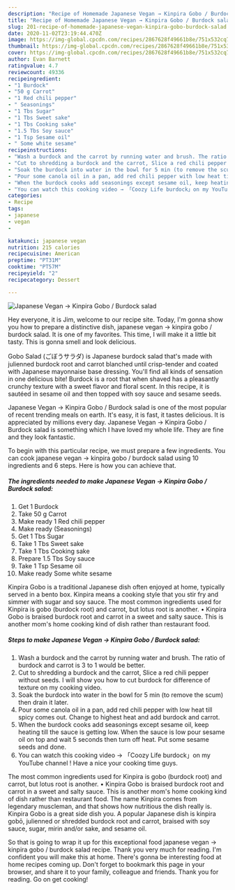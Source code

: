 ```yaml
---
description: "Recipe of Homemade Japanese Vegan → Kinpira Gobo / Burdock salad"
title: "Recipe of Homemade Japanese Vegan → Kinpira Gobo / Burdock salad"
slug: 201-recipe-of-homemade-japanese-vegan-kinpira-gobo-burdock-salad
date: 2020-11-02T23:19:44.470Z
image: https://img-global.cpcdn.com/recipes/2867628f49661b8e/751x532cq70/japanese-vegan-→-kinpira-gobo-burdock-salad-recipe-main-photo.jpg
thumbnail: https://img-global.cpcdn.com/recipes/2867628f49661b8e/751x532cq70/japanese-vegan-→-kinpira-gobo-burdock-salad-recipe-main-photo.jpg
cover: https://img-global.cpcdn.com/recipes/2867628f49661b8e/751x532cq70/japanese-vegan-→-kinpira-gobo-burdock-salad-recipe-main-photo.jpg
author: Evan Barnett
ratingvalue: 4.7
reviewcount: 49336
recipeingredient:
- "1 Burdock"
- "50 g Carrot"
- "1 Red chili pepper"
- " Seasonings"
- "1 Tbs Sugar"
- "1 Tbs Sweet sake"
- "1 Tbs Cooking sake"
- "1.5 Tbs Soy sauce"
- "1 Tsp Sesame oil"
- " Some white sesame"
recipeinstructions:
- "Wash a burdock and the carrot by running water and brush. The ratio of burdock and carrot is 3 to 1 would be better."
- "Cut to shredding a burdock and the carrot, Slice a red chili pepper without seeds. I will show you how to cut burdock for difference of texture on my cooking video."
- "Soak the burdock into water in the bowl for 5 min (to remove the scum) then drain it later."
- "Pour some canola oil in a pan, add red chili pepper with low heat till spicy comes out. Change to highest heat and add burdock and carrot."
- "When the burdock cooks add seasonings except sesame oil, keep heating till the sauce is getting low. When the sauce is low pour sesame oil on top and wait 5 seconds then turn off heat. Put some sesame seeds and done."
- "You can watch this cooking video → 「Coozy Life burdock」on my YouTube channel ! Have a nice your cooking time guys."
categories:
- Recipe
tags:
- japanese
- vegan
- 

katakunci: japanese vegan  
nutrition: 215 calories
recipecuisine: American
preptime: "PT31M"
cooktime: "PT57M"
recipeyield: "2"
recipecategory: Dessert

---
```



![Japanese Vegan → Kinpira Gobo / Burdock salad](https://img-global.cpcdn.com/recipes/2867628f49661b8e/751x532cq70/japanese-vegan-→-kinpira-gobo-burdock-salad-recipe-main-photo.jpg)

Hey everyone, it is Jim, welcome to our recipe site. Today, I'm gonna show you how to prepare a distinctive dish, japanese vegan → kinpira gobo / burdock salad. It is one of my favorites. This time, I will make it a little bit tasty. This is gonna smell and look delicious.

Gobo Salad (ごぼうサラダ) is Japanese burdock salad that&#39;s made with julienned burdock root and carrot blanched until crisp-tender and coated with Japanese mayonnaise base dressing. You&#39;ll find all kinds of sensation in one delicious bite! Burdock is a root that when shaved has a pleasantly crunchy texture with a sweet flavor and floral scent. In this recipe, it is sautéed in sesame oil and then topped with soy sauce and sesame seeds.

Japanese Vegan → Kinpira Gobo / Burdock salad is one of the most popular of recent trending meals on earth. It's easy, it is fast, it tastes delicious. It is appreciated by millions every day. Japanese Vegan → Kinpira Gobo / Burdock salad is something which I have loved my whole life. They are fine and they look fantastic.


To begin with this particular recipe, we must prepare a few ingredients. You can cook japanese vegan → kinpira gobo / burdock salad using 10 ingredients and 6 steps. Here is how you can achieve that.

<!--inarticleads1-->

##### The ingredients needed to make Japanese Vegan → Kinpira Gobo / Burdock salad:

1. Get 1 Burdock
1. Take 50 g Carrot
1. Make ready 1 Red chili pepper
1. Make ready  (Seasonings)
1. Get 1 Tbs Sugar
1. Take 1 Tbs Sweet sake
1. Take 1 Tbs Cooking sake
1. Prepare 1.5 Tbs Soy sauce
1. Take 1 Tsp Sesame oil
1. Make ready  Some white sesame


Kinpira Gobo is a traditional Japanese dish often enjoyed at home, typically served in a bento box. Kinpira means a cooking style that you stir fry and simmer with sugar and soy sauce. The most common ingredients used for Kinpira is gobo (burdock root) and carrot, but lotus root is another. • Kinpira Gobo is braised burdock root and carrot in a sweet and salty sauce. This is another mom&#39;s home cooking kind of dish rather than restaurant food. 

<!--inarticleads2-->

##### Steps to make Japanese Vegan → Kinpira Gobo / Burdock salad:

1. Wash a burdock and the carrot by running water and brush. The ratio of burdock and carrot is 3 to 1 would be better.
1. Cut to shredding a burdock and the carrot, Slice a red chili pepper without seeds. I will show you how to cut burdock for difference of texture on my cooking video.
1. Soak the burdock into water in the bowl for 5 min (to remove the scum) then drain it later.
1. Pour some canola oil in a pan, add red chili pepper with low heat till spicy comes out. Change to highest heat and add burdock and carrot.
1. When the burdock cooks add seasonings except sesame oil, keep heating till the sauce is getting low. When the sauce is low pour sesame oil on top and wait 5 seconds then turn off heat. Put some sesame seeds and done.
1. You can watch this cooking video → 「Coozy Life burdock」on my YouTube channel ! Have a nice your cooking time guys.


The most common ingredients used for Kinpira is gobo (burdock root) and carrot, but lotus root is another. • Kinpira Gobo is braised burdock root and carrot in a sweet and salty sauce. This is another mom&#39;s home cooking kind of dish rather than restaurant food. The name Kinpira comes from legendary muscleman, and that shows how nutritious the dish really is. Kinpira Gobo is a great side dish you. A popular Japanese dish is kinpira gobō, julienned or shredded burdock root and carrot, braised with soy sauce, sugar, mirin and/or sake, and sesame oil. 

So that is going to wrap it up for this exceptional food japanese vegan → kinpira gobo / burdock salad recipe. Thank you very much for reading. I'm confident you will make this at home. There's gonna be interesting food at home recipes coming up. Don't forget to bookmark this page in your browser, and share it to your family, colleague and friends. Thank you for reading. Go on get cooking!
